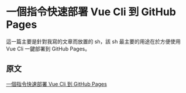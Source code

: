 # 一個指令快速部署 Vue Cli 到 GitHub Pages

這一篇主要是針對我寫的文章而放置的 sh，該 sh 最主要的用途在於方便使用 Vue Cli 一鍵部署到 GitHub Pages。

## 原文

[一個指令快速部署 Vue Cli 到 GitHub Pages](https://hsiangfeng.github.io/vue/20200214/1055437216/)
